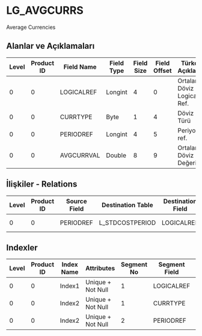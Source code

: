 # LG_AVGCURRS

Average Currencies

## Alanlar ve Açıklamaları

| Level | Product ID | Field Name | Field Type | Field Size | Field Offset | Türkçe Açıklama | Expression |
| ----- | ---------- | ---------- | ---------- | ---------- | ------------ | --------------- | ---------- |
| 0 | 0 | LOGICALREF | Longint | 4 | 0 | Ortalama Döviz Logical Ref. | Average Currency Logical Reference |
| 0 | 0 | CURRTYPE | Byte | 1 | 4 | Döviz Türü | Currency Type |
| 0 | 0 | PERIODREF | Longint | 4 | 5 | Periyot ref. | Period Reference |
| 0 | 0 | AVGCURRVAL | Double | 8 | 9 | Ortalama Döviz Değeri | Average Currency Value |

## İlişkiler - Relations

| Level | Product ID | Source Field | Destination Table | Destination Field | Relation Type | Extra Condition |
| ----- | ---------- | ------------ | ---------------- | ---------------- | ------------- | --------------- |
| 0 | 0 | PERIODREF | L_STDCOSTPERIOD | LOGICALREF | one-to-one |  |

## Indexler

| Level | Product ID | Index Name | Attributes | Segment No | Segment Field | Sense |
| ----- | ---------- | ---------- | ---------- | ---------- | ------------- | ----- |
| 0 | 0 | Index1 | Unique + Not Null | 1 | LOGICALREF | Ascending |
| 0 | 0 | Index2 | Unique + Not Null | 1 | CURRTYPE | Ascending |
| 0 | 0 | Index2 | Unique + Not Null | 2 | PERIODREF | Ascending |
